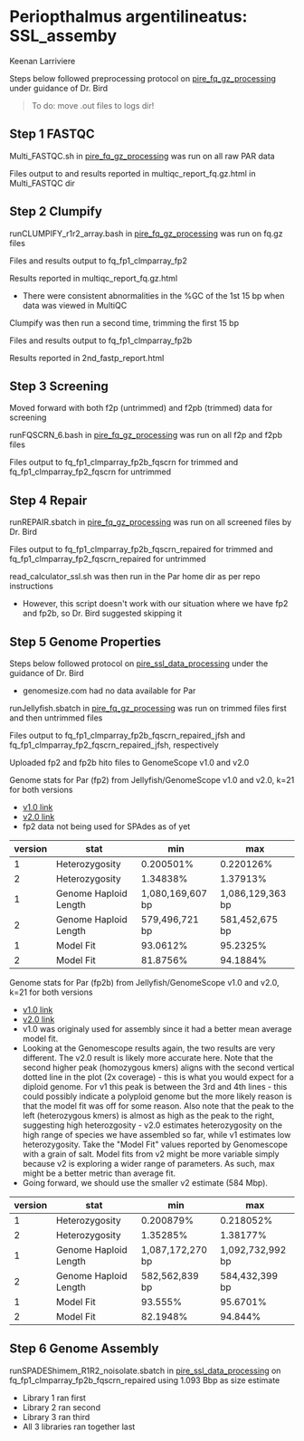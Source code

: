 # Periopthalmus argentilineatus: SSL_assemby

Keenan Larriviere

Steps below followed preprocessing protocol on [pire_fq_gz_processing](https://github.com/philippinespire/pire_fq_gz_processing) under guidance of Dr. Bird

> To do: move .out files to logs dir!

## Step 1 FASTQC

Multi_FASTQC.sh in [pire_fq_gz_processing](https://github.com/philippinespire/pire_fq_gz_processing) was run on all raw PAR data

Files output to and results reported in multiqc_report_fq.gz.html in Multi_FASTQC dir

## Step 2 Clumpify

runCLUMPIFY_r1r2_array.bash in [pire_fq_gz_processing](https://github.com/philippinespire/pire_fq_gz_processing) was run on fq.gz files

Files and results output to fq_fp1_clmparray_fp2

Results reported in multiqc_report_fq.gz.html
- There were consistent abnormalities in the %GC of the 1st 15 bp when data was viewed in MultiQC

Clumpify was then run a second time, trimming the first 15 bp

Files and results output to fq_fp1_clmparray_fp2b

Results reported in 2nd_fastp_report.html

## Step 3 Screening

Moved forward with both f2p (untrimmed) and f2pb (trimmed) data for screening

runFQSCRN_6.bash in [pire_fq_gz_processing](https://github.com/philippinespire/pire_fq_gz_processing) was run on all f2p and f2pb files

Files output to fq_fp1_clmparray_fp2b_fqscrn for trimmed and fq_fp1_clmparray_fp2_fqscrn for untrimmed

## Step 4 Repair

runREPAIR.sbatch in [pire_fq_gz_processing](https://github.com/philippinespire/pire_fq_gz_processing) was run on all screened files by Dr. Bird

Files output to fq_fp1_clmparray_fp2b_fqscrn_repaired for trimmed and fq_fp1_clmparray_fp2_fqscrn_repaired for untrimmed

read_calculator_ssl.sh was then run in the Par home dir as per repo instructions
- However, this script doesn't work with our situation where we have fp2 and fp2b, so Dr. Bird suggested skipping it

## Step 5 Genome Properties

Steps below followed protocol on [pire_ssl_data_processing](https://github.com/philippinespire/pire_ssl_data_processing) under the guidance of Dr. Bird

- genomesize.com had no data available for Par

runJellyfish.sbatch in [pire_fq_gz_processing](https://github.com/philippinespire/pire_fq_gz_processing) was run on trimmed files first and then untrimmed files

Files output to fq_fp1_clmparray_fp2b_fqscrn_repaired_jfsh and fq_fp1_clmparray_fp2_fqscrn_repaired_jfsh, respectively

Uploaded fp2 and fp2b hito files to GenomeScope v1.0 and v2.0

Genome stats for Par (fp2) from Jellyfish/GenomeScope v1.0 and v2.0, k=21 for both versions
- [v1.0 link](http://genomescope.org/analysis.php?code=6ie1xZrvsS5m4MXxhSqg)
- [v2.0 link](http://genomescope.org/genomescope2.0/analysis.php?code=CkFpsIcRUMVJ3IOYxV5M)
- fp2 data not being used for SPAdes as of yet

version    |stat    |min    |max
------  |------ |------ |------
1  |Heterozygosity  |0.200501%       |0.220126%
2  |Heterozygosity  |1.34838%       |1.37913%
1  |Genome Haploid Length   |1,080,169,607 bp |1,086,129,363 bp
2  |Genome Haploid Length   |579,496,721 bp |581,452,675 bp
1  |Model Fit       |93.0612%         |95.2325%
2  |Model Fit       |81.8756%       |94.1884%

Genome stats for Par (fp2b) from Jellyfish/GenomeScope v1.0 and v2.0, k=21 for both versions
- [v1.0 link](http://genomescope.org/analysis.php?code=I9puLlREIec3rYyYvB6G)
- [v2.0 link](http://genomescope.org/genomescope2.0/analysis.php?code=LxzqHbceNr3VM8DPraVU)
- v1.0 was originaly used for assembly since it had a better mean average model fit.
- Looking at the Genomescope results again, the two results are very different. The v2.0 result is likely more accurate here. Note that the second higher peak (homozygous kmers) aligns with the second vertical dotted line in the plot (2x coverage) - this is what you would expect for a diploid genome. For v1 this peak is between the 3rd and 4th lines - this could possibly indicate a polyploid genome but the more likely reason is that the model fit was off for some reason. Also note that the peak to the left (heterozygous kmers) is almost as high as the peak to the right, suggesting high heterozgosity - v2.0 estimates heterozygosity on the high range of species we have assembled so far, while v1 estimates low heterozygosity. Take the "Model Fit" values reported by Genomescope with a grain of salt. Model fits from v2 might be more variable simply because v2 is exploring a wider range of parameters. As such, max might be a better metric than average fit.
- Going forward, we should use the smaller v2 estimate (584 Mbp).

version    |stat    |min    |max
------  |------ |------ |------
1  |Heterozygosity  |0.200879%       |0.218052%
2  |Heterozygosity  |1.35285%       |1.38177%
1  |Genome Haploid Length   |1,087,172,270 bp |1,092,732,992 bp
2  |Genome Haploid Length   |582,562,839 bp |584,432,399 bp
1  |Model Fit       |93.555%       |95.6701%
2  |Model Fit       |82.1948%       |94.844%

## Step 6 Genome Assembly

runSPADEShimem_R1R2_noisolate.sbatch in [pire_ssl_data_processing](https://github.com/philippinespire/pire_ssl_data_processing) on fq_fp1_clmparray_fp2b_fqscrn_repaired using 1.093 Bbp as size estimate
- Library 1 ran first
- Library 2 ran second
- Library 3 ran third
- All 3 libraries ran together last
